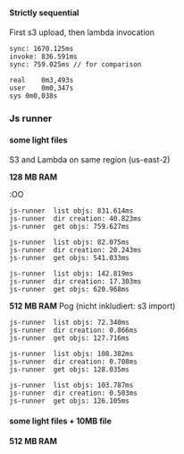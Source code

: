 #### Strictly sequential 
First s3 upload, then lambda invocation

```
sync: 1670.125ms
invoke: 836.591ms
sync: 759.025ms // for comparison

real	0m3,493s
user	0m0,347s
sys	0m0,038s
```



### Js runner



#### some light files

S3 and Lambda on same region (us-east-2)

**128 MB RAM**

:OO

```
js-runner  list objs: 831.614ms
js-runner  dir creation: 40.823ms
js-runner  get objs: 759.627ms

js-runner  list objs: 82.075ms
js-runner  dir creation: 20.243ms
js-runner  get objs: 541.033ms

js-runner  list objs: 142.819ms
js-runner  dir creation: 17.303ms
js-runner  get objs: 620.968ms
```


**512 MB RAM**
Pog (nicht inkludiert: s3 import)
```
js-runner  list objs: 72.340ms
js-runner  dir creation: 0.866ms
js-runner  get objs: 127.716ms

js-runner  list objs: 108.382ms
js-runner  dir creation: 0.708ms
js-runner  get objs: 128.035ms

js-runner  list objs: 103.787ms
js-runner  dir creation: 0.503ms
js-runner  get objs: 126.105ms
```


#### some light files + 10MB file

**512 MB RAM**


